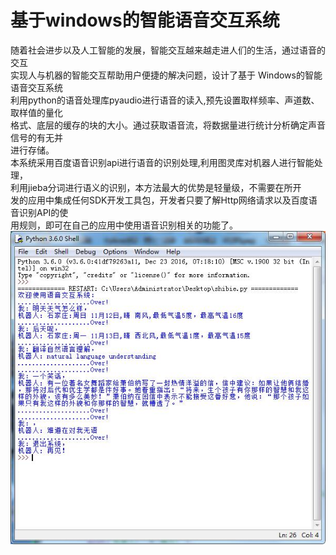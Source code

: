 基于windows的智能语音交互系统
===
随着社会进步以及人工智能的发展，智能交互越来越走进人们的生活，通过语音的交互<br>
实现人与机器的智能交互帮助用户便捷的解决问题，设计了基于 Windows的智能语音交互系统<br>
利用python的语音处理库pyaudio进行语音的读入,预先设置取样频率、声道数、取样值的量化<br>
格式、底层的缓存的块的大小。通过获取语音流，将数据量进行统计分析确定声音信号的有无并<br>
进行存储。<br>
本系统采用百度语音识别api进行语音的识别处理,利用图灵库对机器人进行智能处理，<br>
利用jieba分词进行语义的识别，本方法最大的优势是轻量级，不需要在所开<br>
发的应用中集成任何SDK开发工具包，开发者只要了解Http网络请求以及百度语音识别API的使<br>
用规则，即可在自己的应用中使用语音识别相关的功能了。<br>
![](https://github.com/ty33123/Voice_interaction_system/blob/master/%E4%BE%8B%E5%9B%BE.jpg)
